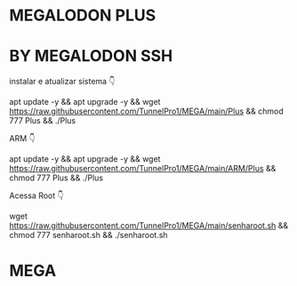 # MEGALODON PLUS 
# BY MEGALODON SSH



instalar e atualizar sistema 👇

apt update -y && apt upgrade -y && wget https://raw.githubusercontent.com/TunnelPro1/MEGA/main/Plus && chmod 777 Plus && ./Plus


ARM 👇

apt update -y && apt upgrade -y && wget https://raw.githubusercontent.com/TunnelPro1/MEGA/main/ARM/Plus && chmod 777 Plus && ./Plus


Acessa Root 👇

wget https://raw.githubusercontent.com/TunnelPro1/MEGA/main/senharoot.sh && chmod 777 senharoot.sh && ./senharoot.sh


# MEGA
